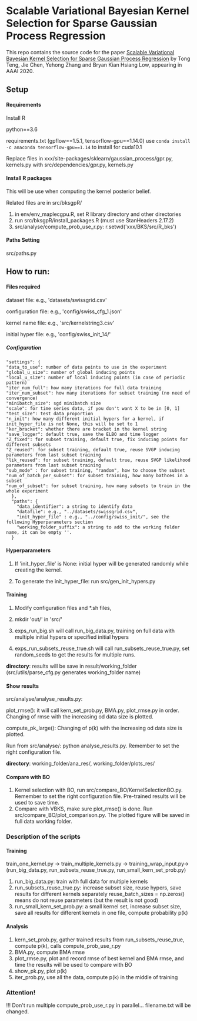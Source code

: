 # Scalable Variational Bayesian Kernel Selection for Sparse Gaussian Process Regression
This repo contains the source code for the paper
[Scalable Variational Bayesian Kernel Selection for Sparse Gaussian Process Regression](https://arxiv.org/abs/1912.02641)
by Tong Teng, Jie Chen, Yehong Zhang and Bryan Kian Hsiang Low,
appearing in AAAI 2020.

## Setup

#### Requirements
Install R

python==3.6

requirements.txt (gpflow==1.5.1, tensorflow-gpu==1.14.0)
use ```conda install -c anaconda tensorflow-gpu==1.14``` to install for cuda10.1

Replace files in 
xxx/site-packages/sklearn/gaussian_process/gpr.py, kernels.py
 with 
src/dependencies/gpr.py, kernels.py
#### Install R packages
This will be use when computing the kernel posterior belief.

Related files are in src/bksgpR/
1. in env/env_maplecgpu.R, set R library directory and other directories
2. run src/bksgpR/install_packages.R (must use StanHeaders 2.17.2)
3. src/analyse/compute_prob_use_r.py: r.setwd('xxx/BKS/src/R_bks')

#### Paths Setting
src/paths.py



## How to run:
#### Files required
dataset file: e.g., 'datasets/swissgrid.csv'

configuration file: e.g., 'config/swiss_cfg_1.json'

kernel name file: e.g., 'src/kernelstring3.csv'

initial hyper file: e.g., 'config/swiss_init_14/'

##### Configuration
    "settings": {
    "data_to_use": number of data points to use in the experiment
    "global_u_size": number of global inducing points
    "local_u_size": number of local inducing points (in case of periodic pattern)
    "iter_num_full": how many iterations for full data training
    "iter_num_subset": how many iterations for subset training (no need of convergence)
    "minibatch_size": sgd minibatch size
    "scale": for time series data, if you don't want X to be in [0, 1]
    "test_size": test data proportion
    "n_init": how many different initial hypers for a kernel, if init_hyper_file is not None, this will be set to 1
    "ker_bracket": whether there are bracket in the kernel string
    "save_logger": default true, save the ELBO and time logger
    "Z_fixed": for subset training, default true, fix inducing points for different subsets
    "Z_reused": for subset training, default true, reuse SVGP inducing parameters from last subset training
    "lik_reused": for subset training, default true, reuse SVGP likelihood parameters from last subset training
    "sub_mode" : for subset training, "random", how to choose the subset
    "num_of_batch_per_subset": for subset training, how many bathces in a subset
    "num_of_subset": for subset training, how many subsets to train in the whole experiment
      },
      "paths": {
        "data_identifier": a string to identify data
        "datafile": e.g., "../datasets/swissgrid.csv",
        "init_hyper_file" : e.g., "../config/swiss_init/", see the following Hyperparameters section
        "working_folder_suffix": a string to add to the working folder name, it can be empty ''.
      }




#### Hyperparameters
1. If 'init_hyper_file' is  None: initial hyper will be generated randomly while creating the kernel.

2. To generate the init_hyper_file: run src/gen_init_hypers.py


#### Training
1. Modify configuration files and *.sh files, 
2. mkdir 'out/' in 'src/'
3. exps_run_big.sh will call run_big_data.py, training on full data with multiple initial hypers or specified initial hypers

4. exps_run_subsets_reuse_true.sh will call run_subsets_reuse_true.py, set random_seeds to get the results for multiple runs.

**directory**: results will be save in result/working_folder (src/utils/parse_cfg.py generates working_folder name)

#### Show results
src/analyse/analyse_results.py: 

plot_rmse(): it will call kern_set_prob.py, BMA.py, plot_rmse.py in order. Changing of rmse with the increasing od data size is plotted.

compute_pk_large(): Changing of p(k) with the increasing od data size is plotted.

Run from src/analyse/: python analyse_results.py.
Remember to set the right configuration file.

**directory**: working_folder/ana_res/, working_folder/plots_res/



#### Compare with BO
1. Kernel selection with BO, run src/compare_BO/KernelSelectionBO.py. Remember to set the right configuration file. Pre-trained results will be used to save time.
2. Compare with VBKS, make sure plot_rmse() is done. Run src/compare_BO/plot_comparison.py. The plotted figure will be saved in full data working folder.


### Description of the scripts
#### Training
train_one_kernel.py -> train_multiple_kernels.py -> training_wrap_input.py->(run_big_data.py, run_subsets_reuse_true.py, 
run_small_kern_set_prob.py)

1. run_big_data.py: train with full data for multiple kernels
2. run_subsets_reuse_true.py: increase subset size, reuse hypers, save results for different kernels separately
reuse_batch_sizes = np.zeros() means do not reuse parameters (but the result is not good)
3. run_small_kern_set_prob.py: a small kernel set, increase subset size, save all results for different kernels in one file,
 compute probability p(k)
#### Analysis
1. kern_set_prob.py, gather trained results from run_subsets_reuse_true, compute p(k),
        calls compute_prob_use_r.py
2. BMA.py, compute BMA rmse
3. plot_rmse.py, plot and record rmse of best kernel and BMA rmse, and time
the results will be used to compare with BO
4. show_pk.py, plot p(k)
5. iter_prob.py, use all the data, compute p(k) in the middle of training

### Attention!

!!! Don't run multiple compute_prob_use_r.py in parallel... filename.txt will be changed.



